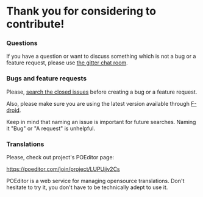 # Thank you for considering to contribute!

### Questions

If you have a question or want to discuss something which is not a bug or a feature request, please use [the gitter chat room](https://gitter.im/YalpStore/Lobby).

### Bugs and feature requests

Please, [search the closed issues](https://github.com/yeriomin/YalpStore/issues?q=is%3Aissue+is%3Aclosed) before creating a bug or a feature request.

Also, please make sure you are using the latest version available through [F-droid](https://f-droid.org/repository/browse/?fdid=com.github.yeriomin.yalpstore).

Keep in mind that naming an issue is important for future searches. Naming it "Bug" or "A request" is unhelpful.

### Translations

Please, check out project's POEditor page:

https://poeditor.com/join/project/LUPUijv2Cs

POEditor is a web service for managing opensource translations. Don't hesitate to try it, you don't have to be technically adept to use it.
